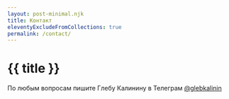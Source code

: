 ```yaml
---
layout: post-minimal.njk
title: Контакт
eleventyExcludeFromCollections: true
permalink: /contact/
---
```


# {{ title }}

По любым вопросам пишите Глебу Калинину в Телеграм [@glebkalinin](https://t.me/glebkalinin)
